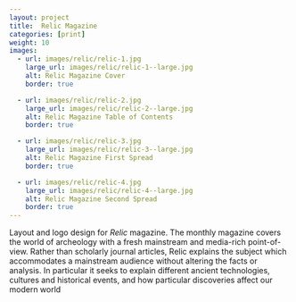 ```yaml
---
layout: project
title:  Relic Magazine
categories: [print]
weight: 10
images:
  - url: images/relic/relic-1.jpg
    large_url: images/relic/relic-1--large.jpg
    alt: Relic Magazine Cover
    border: true

  - url: images/relic/relic-2.jpg
    large_url: images/relic/relic-2--large.jpg
    alt: Relic Magazine Table of Contents
    border: true

  - url: images/relic/relic-3.jpg
    large_url: images/relic/relic-3--large.jpg
    alt: Relic Magazine First Spread
    border: true

  - url: images/relic/relic-4.jpg
    large_url: images/relic/relic-4--large.jpg
    alt: Relic Magazine Second Spread
    border: true
---
```


Layout and logo design for _Relic_ magazine. The monthly magazine covers the world of archeology with a fresh mainstream and media-rich point-of-view. Rather than scholarly journal articles, Relic explains the subject which accommodates a mainstream audience without altering the facts or analysis. In particular it seeks to explain different ancient technologies, cultures and historical events, and how particular discoveries affect our modern world